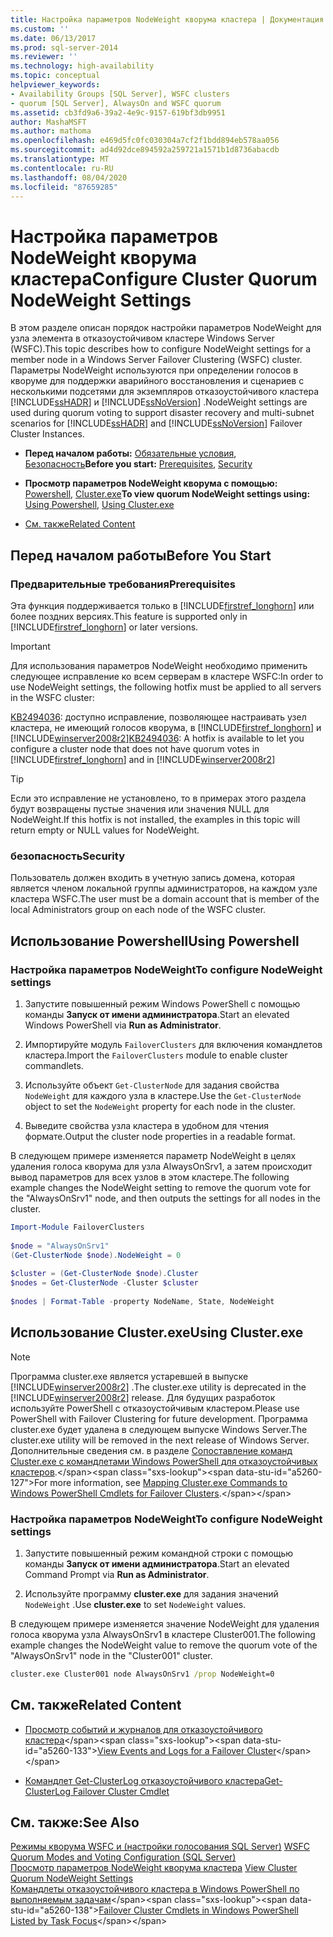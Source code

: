```yaml
---
title: Настройка параметров NodeWeight кворума кластера | Документация Майкрософт
ms.custom: ''
ms.date: 06/13/2017
ms.prod: sql-server-2014
ms.reviewer: ''
ms.technology: high-availability
ms.topic: conceptual
helpviewer_keywords:
- Availability Groups [SQL Server], WSFC clusters
- quorum [SQL Server], AlwaysOn and WSFC quorum
ms.assetid: cb3fd9a6-39a2-4e9c-9157-619bf3db9951
author: MashaMSFT
ms.author: mathoma
ms.openlocfilehash: e469d5fc0fc030304a7cf2f1bdd894eb578aa056
ms.sourcegitcommit: ad4d92dce894592a259721a1571b1d8736abacdb
ms.translationtype: MT
ms.contentlocale: ru-RU
ms.lasthandoff: 08/04/2020
ms.locfileid: "87659285"
---
```

# <a name="configure-cluster-quorum-nodeweight-settings"></a><span data-ttu-id="a5260-102">Настройка параметров NodeWeight кворума кластера</span><span class="sxs-lookup"><span data-stu-id="a5260-102">Configure Cluster Quorum NodeWeight Settings</span></span>
  <span data-ttu-id="a5260-103">В этом разделе описан порядок настройки параметров NodeWeight для узла элемента в отказоустойчивом кластере Windows Server (WSFC).</span><span class="sxs-lookup"><span data-stu-id="a5260-103">This topic describes how to configure NodeWeight settings for a member node in a Windows Server Failover Clustering (WSFC) cluster.</span></span> <span data-ttu-id="a5260-104">Параметры NodeWeight используются при определении голосов в кворуме для поддержки аварийного восстановления и сценариев с несколькими подсетями для экземпляров отказоустойчивого кластера [!INCLUDE[ssHADR](../../../includes/sshadr-md.md)] и [!INCLUDE[ssNoVersion](../../../includes/ssnoversion-md.md)] .</span><span class="sxs-lookup"><span data-stu-id="a5260-104">NodeWeight settings are used during quorum voting to support disaster recovery and multi-subnet scenarios for [!INCLUDE[ssHADR](../../../includes/sshadr-md.md)] and [!INCLUDE[ssNoVersion](../../../includes/ssnoversion-md.md)] Failover Cluster Instances.</span></span>  
  
-   <span data-ttu-id="a5260-105">**Перед началом работы:**  [Обязательные условия](#Prerequisites), [Безопасность](#Security)</span><span class="sxs-lookup"><span data-stu-id="a5260-105">**Before you start:**  [Prerequisites](#Prerequisites), [Security](#Security)</span></span>  
  
-   <span data-ttu-id="a5260-106">**Просмотр параметров NodeWeight кворума с помощью:** [Powershell](#PowerShellProcedure), [Cluster.exe](#CommandPromptProcedure)</span><span class="sxs-lookup"><span data-stu-id="a5260-106">**To view quorum NodeWeight settings using:** [Using Powershell](#PowerShellProcedure), [Using Cluster.exe](#CommandPromptProcedure)</span></span>  
  
-   [<span data-ttu-id="a5260-107">См. также</span><span class="sxs-lookup"><span data-stu-id="a5260-107">Related Content</span></span>](#RelatedContent)  
  
##  <a name="before-you-start"></a><a name="BeforeYouBegin"></a> <span data-ttu-id="a5260-108">Перед началом работы</span><span class="sxs-lookup"><span data-stu-id="a5260-108">Before You Start</span></span>  
  
###  <a name="prerequisites"></a><a name="Prerequisites"></a> <span data-ttu-id="a5260-109">Предварительные требования</span><span class="sxs-lookup"><span data-stu-id="a5260-109">Prerequisites</span></span>  
 <span data-ttu-id="a5260-110">Эта функция поддерживается только в [!INCLUDE[firstref_longhorn](../../../includes/firstref-longhorn-md.md)] или более поздних версиях.</span><span class="sxs-lookup"><span data-stu-id="a5260-110">This feature is supported only in [!INCLUDE[firstref_longhorn](../../../includes/firstref-longhorn-md.md)] or later versions.</span></span>  
  
> [!IMPORTANT]  
>  <span data-ttu-id="a5260-111">Для использования параметров NodeWeight необходимо применить следующее исправление ко всем серверам в кластере WSFC:</span><span class="sxs-lookup"><span data-stu-id="a5260-111">In order to use NodeWeight settings, the following hotfix must be applied to all servers in the WSFC cluster:</span></span>  
>   
>  <span data-ttu-id="a5260-112">[KB2494036](https://support.microsoft.com/kb/2494036): доступно исправление, позволяющее настраивать узел кластера, не имеющий голосов кворума, в [!INCLUDE[firstref_longhorn](../../../includes/firstref-longhorn-md.md)] и [!INCLUDE[winserver2008r2](../../../includes/winserver2008r2-md.md)]</span><span class="sxs-lookup"><span data-stu-id="a5260-112">[KB2494036](https://support.microsoft.com/kb/2494036): A hotfix is available to let you configure a cluster node that does not have quorum votes in [!INCLUDE[firstref_longhorn](../../../includes/firstref-longhorn-md.md)] and in [!INCLUDE[winserver2008r2](../../../includes/winserver2008r2-md.md)]</span></span>  
  
> [!TIP]  
>  <span data-ttu-id="a5260-113">Если это исправление не установлено, то в примерах этого раздела будут возвращены пустые значения или значения NULL для NodeWeight.</span><span class="sxs-lookup"><span data-stu-id="a5260-113">If this hotfix is not installed, the examples in this topic will return empty or NULL values for NodeWeight.</span></span>  
  
###  <a name="security"></a><a name="Security"></a> <span data-ttu-id="a5260-114">безопасность</span><span class="sxs-lookup"><span data-stu-id="a5260-114">Security</span></span>  
 <span data-ttu-id="a5260-115">Пользователь должен входить в учетную запись домена, которая является членом локальной группы администраторов, на каждом узле кластера WSFC.</span><span class="sxs-lookup"><span data-stu-id="a5260-115">The user must be a domain account that is member of the local Administrators group on each node of the WSFC cluster.</span></span>  
  
##  <a name="using-powershell"></a><a name="PowerShellProcedure"></a> <span data-ttu-id="a5260-116">Использование Powershell</span><span class="sxs-lookup"><span data-stu-id="a5260-116">Using Powershell</span></span>  
  
### <a name="to-configure-nodeweight-settings"></a><span data-ttu-id="a5260-117">Настройка параметров NodeWeight</span><span class="sxs-lookup"><span data-stu-id="a5260-117">To configure NodeWeight settings</span></span>
  
1.  <span data-ttu-id="a5260-118">Запустите повышенный режим Windows PowerShell с помощью команды **Запуск от имени администратора**.</span><span class="sxs-lookup"><span data-stu-id="a5260-118">Start an elevated Windows PowerShell via **Run as Administrator**.</span></span>  
  
2.  <span data-ttu-id="a5260-119">Импортируйте модуль `FailoverClusters` для включения командлетов кластера.</span><span class="sxs-lookup"><span data-stu-id="a5260-119">Import the `FailoverClusters` module to enable cluster commandlets.</span></span>  
  
3.  <span data-ttu-id="a5260-120">Используйте объект `Get-ClusterNode` для задания свойства `NodeWeight` для каждого узла в кластере.</span><span class="sxs-lookup"><span data-stu-id="a5260-120">Use the `Get-ClusterNode` object to set the `NodeWeight` property for each node in the cluster.</span></span>  
  
4.  <span data-ttu-id="a5260-121">Выведите свойства узла кластера в удобном для чтения формате.</span><span class="sxs-lookup"><span data-stu-id="a5260-121">Output the cluster node properties in a readable format.</span></span>  
  
 <span data-ttu-id="a5260-122">В следующем примере изменяется параметр NodeWeight в целях удаления голоса кворума для узла AlwaysOnSrv1, а затем происходит вывод параметров для всех узлов в этом кластере.</span><span class="sxs-lookup"><span data-stu-id="a5260-122">The following example changes the NodeWeight setting to remove the quorum vote for the "AlwaysOnSrv1" node, and then outputs the settings for all nodes in the cluster.</span></span>
  
```powershell  
Import-Module FailoverClusters  
  
$node = "AlwaysOnSrv1"  
(Get-ClusterNode $node).NodeWeight = 0  
  
$cluster = (Get-ClusterNode $node).Cluster  
$nodes = Get-ClusterNode -Cluster $cluster  
  
$nodes | Format-Table -property NodeName, State, NodeWeight  
```  
  
##  <a name="using-clusterexe"></a><a name="CommandPromptProcedure"></a> <span data-ttu-id="a5260-123">Использование Cluster.exe</span><span class="sxs-lookup"><span data-stu-id="a5260-123">Using Cluster.exe</span></span>  
  
> [!NOTE]  
>  <span data-ttu-id="a5260-124">Программа cluster.exe является устаревшей в выпуске [!INCLUDE[winserver2008r2](../../../includes/winserver2008r2-md.md)] .</span><span class="sxs-lookup"><span data-stu-id="a5260-124">The cluster.exe utility is deprecated in the [!INCLUDE[winserver2008r2](../../../includes/winserver2008r2-md.md)] release.</span></span>  <span data-ttu-id="a5260-125">Для будущих разработок используйте PowerShell с отказоустойчивым кластером.</span><span class="sxs-lookup"><span data-stu-id="a5260-125">Please use PowerShell with Failover Clustering for future development.</span></span>  <span data-ttu-id="a5260-126">Программа cluster.exe будет удалена в следующем выпуске Windows Server.</span><span class="sxs-lookup"><span data-stu-id="a5260-126">The cluster.exe utility will be removed in the next release of Windows Server.</span></span> <span data-ttu-id="a5260-127">Дополнительные сведения см. в разделе [Сопоставление команд Cluster.exe с командлетами Windows PowerShell для отказоустойчивых кластеров](https://technet.microsoft.com/library/ee619744\(WS.10\).aspx).</span><span class="sxs-lookup"><span data-stu-id="a5260-127">For more information, see [Mapping Cluster.exe Commands to Windows PowerShell Cmdlets for Failover Clusters](https://technet.microsoft.com/library/ee619744\(WS.10\).aspx).</span></span>  
  
### <a name="to-configure-nodeweight-settings"></a><span data-ttu-id="a5260-128">Настройка параметров NodeWeight</span><span class="sxs-lookup"><span data-stu-id="a5260-128">To configure NodeWeight settings</span></span>
  
1.  <span data-ttu-id="a5260-129">Запустите повышенный режим командной строки с помощью команды **Запуск от имени администратора**.</span><span class="sxs-lookup"><span data-stu-id="a5260-129">Start an elevated Command Prompt via **Run as Administrator**.</span></span>  
  
2.  <span data-ttu-id="a5260-130">Используйте программу **cluster.exe** для задания значений `NodeWeight` .</span><span class="sxs-lookup"><span data-stu-id="a5260-130">Use **cluster.exe** to set `NodeWeight` values.</span></span>  

 <span data-ttu-id="a5260-131">В следующем примере изменяется значение NodeWeight для удаления голоса кворума узла AlwaysOnSrv1 в кластере Cluster001.</span><span class="sxs-lookup"><span data-stu-id="a5260-131">The following example changes the NodeWeight value to remove the quorum vote of the "AlwaysOnSrv1" node in the "Cluster001" cluster.</span></span>  
  
```cmd
cluster.exe Cluster001 node AlwaysOnSrv1 /prop NodeWeight=0  
```  
  
##  <a name="related-content"></a><a name="RelatedContent"></a> <span data-ttu-id="a5260-132">См. также</span><span class="sxs-lookup"><span data-stu-id="a5260-132">Related Content</span></span>  
  
-   <span data-ttu-id="a5260-133">[Просмотр событий и журналов для отказоустойчивого кластера](https://technet.microsoft.com/library/cc772342\(WS.10\).aspx)</span><span class="sxs-lookup"><span data-stu-id="a5260-133">[View Events and Logs for a Failover Cluster](https://technet.microsoft.com/library/cc772342\(WS.10\).aspx)</span></span>  
  
-   [<span data-ttu-id="a5260-134">Командлет Get-ClusterLog отказоустойчивого кластера</span><span class="sxs-lookup"><span data-stu-id="a5260-134">Get-ClusterLog Failover Cluster Cmdlet</span></span>](https://technet.microsoft.com/library/ee461045.aspx)  
  
## <a name="see-also"></a><span data-ttu-id="a5260-135">См. также:</span><span class="sxs-lookup"><span data-stu-id="a5260-135">See Also</span></span>  
 <span data-ttu-id="a5260-136">[Режимы кворума WSFC и &#40;настройки голосования SQL Server&#41;](wsfc-quorum-modes-and-voting-configuration-sql-server.md) </span><span class="sxs-lookup"><span data-stu-id="a5260-136">[WSFC Quorum Modes and Voting Configuration &#40;SQL Server&#41;](wsfc-quorum-modes-and-voting-configuration-sql-server.md) </span></span>  
 <span data-ttu-id="a5260-137">[Просмотр параметров NodeWeight кворума кластера](view-cluster-quorum-nodeweight-settings.md) </span><span class="sxs-lookup"><span data-stu-id="a5260-137">[View Cluster Quorum NodeWeight Settings](view-cluster-quorum-nodeweight-settings.md) </span></span>  
 <span data-ttu-id="a5260-138">[Командлеты отказоустойчивого кластера в Windows PowerShell по выполняемым задачам](https://technet.microsoft.com/library/ee619761\(WS.10\).aspx)</span><span class="sxs-lookup"><span data-stu-id="a5260-138">[Failover Cluster Cmdlets in Windows PowerShell Listed by Task Focus](https://technet.microsoft.com/library/ee619761\(WS.10\).aspx)</span></span>  
